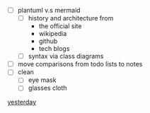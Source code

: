 - [ ] plantuml v.s mermaid
  - [ ] history and architecture from 
    - the official site
    - wikipedia 
    - github 
    - tech blogs
  - [ ] syntax via class diagrams
- [ ] move comparisons from todo lists to notes 
- [ ] clean
  - [ ] eye mask
  - [ ] glasses cloth 

[yesterday](2023-06-21.md)
<!--stackedit_data:
eyJoaXN0b3J5IjpbLTIwODMwOTkwNTMsLTY3ODM3Njc0OCwtMT
A1NzkxMjI0NF19
-->